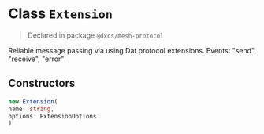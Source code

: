 # Class `Extension`
> Declared in package `@dxos/mesh-protocol`

Reliable message passing via using Dat protocol extensions.
Events: "send", "receive", "error"

## Constructors
```ts
new Extension(
name: string,
options: ExtensionOptions
)
```
